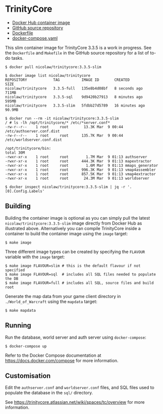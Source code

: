 # TrinityCore

* [Docker Hub container image](https://hub.docker.com/r/nicolaw/trinitycore/)
* [GitHub source repository](https://github.com/NeechBear/trinitycore/tree/2021rewrite)
* [Dockerfile](https://raw.githubusercontent.com/neechbear/trinitycore/2021rewrite/Dockerfile)
* [docker-compose.yaml](https://raw.githubusercontent.com/neechbear/trinitycore/2021rewrite/docker-compose.yaml)

This slim container image for TrinityCore 3.3.5 is a work in progress. See the
`Dockerfile` and `Makefile` in the GitHub source repository for a list of to-do
tasks.

    $ docker pull nicolaw/trinitycore:3.3.5-slim
    
    $ docker image list nicolaw/trinitycore
    REPOSITORY            TAG          IMAGE ID       CREATED          SIZE
    nicolaw/trinitycore   3.3.5-full   135e8b4d08bf   8 seconds ago    711MB
    nicolaw/trinitycore   3.3.5-sql    9d9420b27913   8 minutes ago    595MB
    nicolaw/trinitycore   3.3.5-slim   5fdbb27d5789   16 minutes ago   90.9MB
    
    $ docker run --rm -it nicolaw/trinitycore:3.3.5-slim
    / # ls -lh /opt/trinitycore/* /etc/*server.conf*
    -rw-r--r--    1 root     root       13.3K Mar  9 00:44 /etc/authserver.conf.dist
    -rw-r--r--    1 root     root      135.7K Mar  9 00:44 /etc/worldserver.conf.dist
    
    /opt/trinitycore/bin:
    total 30M    
    -rwxr-xr-x    1 root     root        1.7M Mar  9 01:13 authserver
    -rwxr-xr-x    1 root     root      444.3K Mar  9 01:13 mapextractor
    -rwxr-xr-x    1 root     root        1.6M Mar  9 01:13 mmaps_generator
    -rwxr-xr-x    1 root     root      996.3K Mar  9 01:13 vmap4assembler
    -rwxr-xr-x    1 root     root      857.5K Mar  9 01:13 vmap4extractor
    -rwxr-xr-x    1 root     root       24.3M Mar  9 01:13 worldserver
    
    $ docker inspect nicolaw/trinitycore:3.3.5-slim | jq -r '.[0].Config.Labels'


## Building

Building the container image is optional as you can simply pull the latest
`nicolaw/trinitycore:3.3.5-slim` image directly from Docker Hub as illustrated
above. Alternatively you can compile TrinityCore inside a container to build
the container image using the `image` target:

    $ make image

Three different image types can be created by specifying the `FLAVOUR` variable
with the `image` target:

    $ make image FLAVOUR=slim # this is the default flavour if not specified
    $ make image FLAVOUR=sql  # includes all SQL files needed to populate the DB
    $ make image FLAVOUR=full # includes all SQL, source files and build root

Generate the map data from your game client directory in `./World_of_Warcraft`
using the `mapdata` target:

    $ make mapdata


## Running

Run the database, world server and auth server using `docker-compose`:

    $ docker-compose up

Refer to the Docker Compose documentation at https://docs.docker.com/compose for
more information.


## Customisation

Edit the `authserver.conf` and `worldserver.conf` files, and SQL files used to
populate the database in the `sql/` directory.

See https://trinitycore.atlassian.net/wiki/spaces/tc/overview for more
information.

